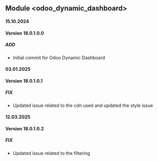 ## Module <odoo_dynamic_dashboard>

#### 15.10.2024
#### Version 18.0.1.0.0
##### ADD
- Initial commit for Odoo Dynamic Dashboard

#### 03.01.2025
#### Version 18.0.1.0.1
##### FIX
- Updated issue related to the cdn used and updated the style issue

#### 12.03.2025
#### Version 18.0.1.0.2
##### FIX
- Updated issue related to the filtering